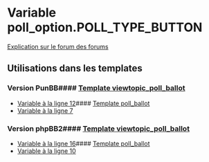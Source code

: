 # Variable poll_option.POLL_TYPE_BUTTON
[Explication sur le forum des forums](http://forum.forumactif.com/t294113-listing-des-variables#poll_option.POLL_TYPE_BUTTON)
## Utilisations dans les templates
### Version PunBB#### [Template viewtopic_poll_ballot](punbb/viewtopic_poll_ballot.md)
* [Variable à la ligne 12](../punbb/viewtopic_poll_ballot.tpl#L12)#### [Template poll_ballot](punbb/poll_ballot.md)
* [Variable à la ligne 7](../punbb/poll_ballot.tpl#L7)
### Version phpBB2#### [Template viewtopic_poll_ballot](subsilver/viewtopic_poll_ballot.md)
* [Variable à la ligne 16](../subsilver/viewtopic_poll_ballot.tpl#L16)#### [Template poll_ballot](subsilver/poll_ballot.md)
* [Variable à la ligne 10](../subsilver/poll_ballot.tpl#L10)